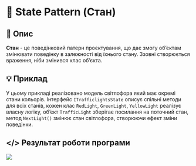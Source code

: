﻿# 🔗 State Pattern (Стан)
## 💬 Опис
**Стан** - це поведінковий патерн проєктування, що дає змогу об’єктам змінювати поведінку в залежності від їхнього стану. Ззовні створюється враження, ніби змінився клас об’єкта.
## 💡 Приклад
У цьому прикладі реалізовано модель світлофора який має окремі стани кольорів.
Інтерфейс ```ITrafficlightsState``` описує спільні методи для всіх станів, кожен клас ```RedLight```, ```GreenLight```, ```YellowLight``` реалізує власну логіку, об’єкт ```TrafficLight``` зберігає посилання на поточний стан, метод ```NextLight()``` змінює стан світлофора, створюючи ефект зміни поведінки.
## </> Результат роботи програми
![](https://github.com/user-attachments/assets/c4c5b595-757f-4811-a170-9a8ae14531f9)

